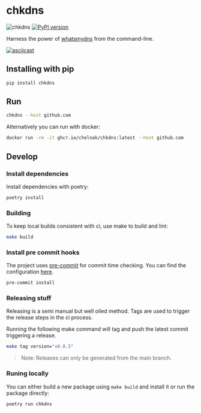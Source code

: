 # chkdns

![chkdns](https://github.com/chelnak/chkdns/actions/workflows/ci.yaml/badge.svg) [![PyPI version](https://badge.fury.io/py/chkdns.svg)](https://badge.fury.io/py/chkdns)

Harness the power of [whatsmydns](https://whatsmydns.net) from the command-line.

[![asciicast](https://asciinema.org/a/447827.svg)](https://asciinema.org/a/447827)

## Installing with pip

```bash
pip install chkdns
```

## Run

```bash
chkdns --host github.com
```

Alternatively you can run with docker:

```bash
docker run -rm -it ghcr.io/chelnak/chkdns:latest --host github.com
```

## Develop

### Install dependencies

Install dependencies with poetry:

```bash
poetry install
```

### Building

To keep local builds consistent with ci, use make to build and lint:

```bash
make build
```

### Install pre commit hooks

The project uses [pre-commit](https://pre-commit.com/) for commit time checking. You can find the configuration [here](.pre-commit-config.json).

```bash
pre-commit install
```

### Releasing stuff

Releasing is a semi manual but well oiled method. Tags are used to trigger the release steps in the ci process.

Running the following make command will tag and push the latest commit triggering a release.

```bash
make tag version="v0.0.5"
```

> Note: Releases can only be generated from the main branch.

### Runing locally

You can either build a new package using `make build` and install it or run the package directly:

```bash
poetry run chkdns
```
